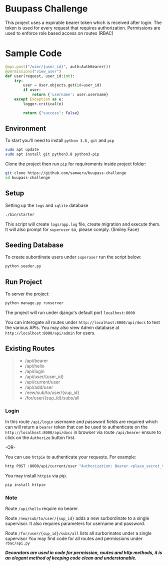 Buupass Challenge
====

This project uses a expirable bearer token which is received after login.
The token is used for every request that requires authorization. 
Permissions are used to enforce role based access on routes (RBAC)

# Sample Code

```python
@api.post("/user/{user_id}", auth=AuthBearer())
@permissions("view_user")
def user(request, user_id:int):
    try:
        user = User.objects.get(id=user_id)
        if user:
            return {'username': user.username}
    except Exception as e:
        logger.critical(e)

        return {"success": False}
```

## Environment

To start you'll need to install `python 3.8` , `git` and `pip`

```sh
sudo apt update
sudo apt install git python3.8 python3-pip
```
Clone the project then run `pip` for requirements inside project folder:

```sh
git clone https://github.com/samweru/buupass-challenge
cd buupass-challenge
````
## Setup

Setting up the `logs` and `sqlite` database

```sh
./bin/starter
```

This script will create `logs/app.log` file, create migration and execute them.
It will also prompt for `superuser` so, please comply. (Smiley Face)

## Seeding Database

To create subordinate users under `superuser` run the script below: 

```sh
python seeder.py
```

## Run Project

To server the project:

```sh
python manage.py runserver
```

The project will run under django's default port `localhost:8000`

You can interogate all routes under `http://localhost:8000/api/docs` to test the various APIs.
You may also view Admin database at `http://localhost:8000/api/admin` for users.

## Existing Routes

> - /api/bearer
> - /api/hello
> - /api/login
> - /api/user/{user_id}
> - /api/current/user
> - /api/add/user
> - /new/sub/to/user/{sup_id}
> - /for/user/{sup_id}/subs/all

### Login

In this route `/api/login` username and password fields are required which can will return
a `bearer` token that can be used to authenticate on the `http://localhost:8000/api/docs` in browser
via route `/api/bearer` ensure to click on the `Authorize` button first.

-OR-

You can use `httpie` to authenticate your requests. For example:

```sh
http POST :8000/api/current/user "Authorization: Bearer <place_secret_token_here>"
```

You may install `httpie` via pip.

```sh
pip install httpie
```

### Note

Route `/api/hello` require no bearer.

Route `/new/sub/to/user/{sup_id}` adds a new surbordinate to a single supervisor. It also 
requires parameters for username and password.

Route `/for/user/{sup_id}/subs/all` lists all surborinates under a single supervisor
You may find code for all routes and permissions under `rbac/api.py`

***Decorators are used in code for permission, routes and http methods, it is an elegant method
of keeping code clean and understanable.***